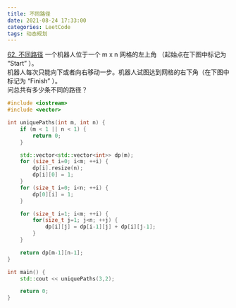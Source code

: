 ```yaml
---
title: 不同路径
date: 2021-08-24 17:33:00
categories: LeetCode
tags: 动态规划
---
```


[62. 不同路径](https://leetcode-cn.com/problems/unique-paths/)
一个机器人位于一个 m x n 网格的左上角 （起始点在下图中标记为 “Start” ）。  
机器人每次只能向下或者向右移动一步。机器人试图达到网格的右下角（在下图中标记为 “Finish” ）。  
问总共有多少条不同的路径？

<!-- more -->

``` cpp
#include <iostream>
#include <vector>

int uniquePaths(int m, int n) {
    if (m < 1 || n < 1) {
        return 0;
    }

    std::vector<std::vector<int>> dp(m);
    for (size_t i=0; i<m; ++i) {
        dp[i].resize(n);
        dp[i][0] = 1;
    }
    for (size_t i=0; i<n; ++i) {
        dp[0][i] = 1;
    }

    for (size_t i=1; i<m; ++i) {
        for(size_t j=1; j<n; ++j) {
            dp[i][j] = dp[i-1][j] + dp[i][j-1];
        }
    }

    return dp[m-1][n-1];
}

int main() {
    std::cout << uniquePaths(3,2);

    return 0;
}
```

